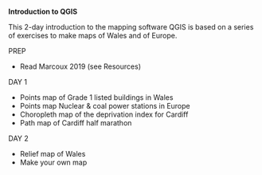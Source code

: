 **Introduction to QGIS**

This 2-day introduction to the mapping software QGIS is based on a series of exercises to make maps of Wales and of Europe.

PREP
- Read Marcoux 2019 (see Resources)

DAY 1
- Points map of Grade 1 listed buildings in Wales
- Points map Nuclear & coal power stations in Europe
- Choropleth map of the deprivation index for Cardiff
- Path map of Cardiff half marathon

DAY 2
- Relief map of Wales
- Make your own map
